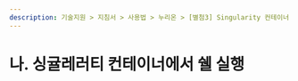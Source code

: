 ```yaml
---
description: 기술지원 > 지침서 > 사용법 > 누리온 > [별첨3] Singularity 컨테이너 사용법 > 나. 싱귤레러티 컨테이너에서 쉘 실행
---
```


# 나. 싱귤레러티 컨테이너에서 쉘 실행

